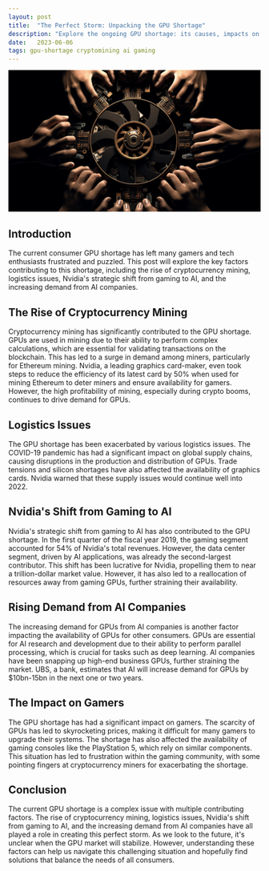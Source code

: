 ```yaml
---
layout: post
title:  "The Perfect Storm: Unpacking the GPU Shortage"
description: "Explore the ongoing GPU shortage: its causes, impacts on gamers & tech industry, and potential solutions. Uncover the role of crypto mining & global supply chain issues."
date:   2023-06-06
tags: gpu-shortage cryptomining ai gaming 
---
```


![A GPU with multiple hands grabbing for it](/assets/gpu-shortage.png)

## Introduction

The current consumer GPU shortage has left many gamers and tech enthusiasts frustrated and puzzled. This post will explore the key factors contributing to this shortage, including the rise of cryptocurrency mining, logistics issues, Nvidia's strategic shift from gaming to AI, and the increasing demand from AI companies.

## The Rise of Cryptocurrency Mining

Cryptocurrency mining has significantly contributed to the GPU shortage. GPUs are used in mining due to their ability to perform complex calculations, which are essential for validating transactions on the blockchain. This has led to a surge in demand among miners, particularly for Ethereum mining. Nvidia, a leading graphics card-maker, even took steps to reduce the efficiency of its latest card by 50% when used for mining Ethereum to deter miners and ensure availability for gamers. However, the high profitability of mining, especially during crypto booms, continues to drive demand for GPUs.

## Logistics Issues

The GPU shortage has been exacerbated by various logistics issues. The COVID-19 pandemic has had a significant impact on global supply chains, causing disruptions in the production and distribution of GPUs. Trade tensions and silicon shortages have also affected the availability of graphics cards. Nvidia warned that these supply issues would continue well into 2022.

## Nvidia's Shift from Gaming to AI

Nvidia's strategic shift from gaming to AI has also contributed to the GPU shortage. In the first quarter of the fiscal year 2019, the gaming segment accounted for 54% of Nvidia's total revenues. However, the data center segment, driven by AI applications, was already the second-largest contributor. This shift has been lucrative for Nvidia, propelling them to near a trillion-dollar market value. However, it has also led to a reallocation of resources away from gaming GPUs, further straining their availability.

## Rising Demand from AI Companies

The increasing demand for GPUs from AI companies is another factor impacting the availability of GPUs for other consumers. GPUs are essential for AI research and development due to their ability to perform parallel processing, which is crucial for tasks such as deep learning. AI companies have been snapping up high-end business GPUs, further straining the market. UBS, a bank, estimates that AI will increase demand for GPUs by $10bn-15bn in the next one or two years.

## The Impact on Gamers

The GPU shortage has had a significant impact on gamers. The scarcity of GPUs has led to skyrocketing prices, making it difficult for many gamers to upgrade their systems. The shortage has also affected the availability of gaming consoles like the PlayStation 5, which rely on similar components. This situation has led to frustration within the gaming community, with some pointing fingers at cryptocurrency miners for exacerbating the shortage.

## Conclusion

The current GPU shortage is a complex issue with multiple contributing factors. The rise of cryptocurrency mining, logistics issues, Nvidia's shift from gaming to AI, and the increasing demand from AI companies have all played a role in creating this perfect storm. As we look to the future, it's unclear when the GPU market will stabilize. However, understanding these factors can help us navigate this challenging situation and hopefully find solutions that balance the needs of all consumers.
